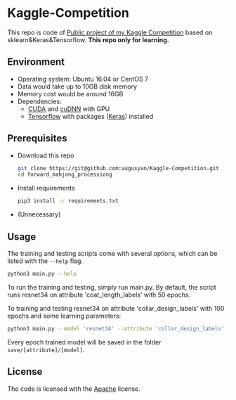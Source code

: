 # Kaggle-Competition

This repo is code of [Public project of my Kaggle Competition](https://github.com/augusyan/Kaggle-Competition/) based on sklearn&Keras&Tensorflow. **This repo only for learning.**

## Environment
- Operating system: Ubuntu 16.04 or CentOS 7
- Data would take up to 10GB disk memory
- Memory cost would be around 16GB
- Dependencies: 
  - [CUDA](https://developer.nvidia.com/cuda-toolkit) and [cuDNN](https://developer.nvidia.com/cudnn) with GPU
  - [Tensorflow](https://github.com/tensorflow/tensorflow) with packages ([Keras](https://github.com/keras-team/keras)) installed

## Prerequisites
- Download this repo
  ```bash
  git clone https://git@github.com:augusyan/Kaggle-Competition.git
  cd forward_mahjong_processiong
  ```

- Install requirements
  ```bash
  pip3 install -r requirements.txt
  ```

- (Unnecessary) 

## Usage
The training and testing scripts come with several options, which can be listed with the `--help` flag.
```bash
python3 main.py --help
```

To run the training and testing, simply run main.py. By default, the script runs resnet34 on attribute 'coat_length_labels' with 50 epochs.

To training and testing resnet34 on attribute 'collar_design_labels' with 100 epochs and some learning parameters:
```bash
python3 main.py --model 'resnet34' --attribute 'collar_design_labels' --epochs 100 --batch-size 128 --lr 0.01 --momentum 0.5
```

Every epoch trained model will be saved in the folder `save/[attribute]/[model]`.

## License
The code is licensed with the [Apache](LICENSE) license.
